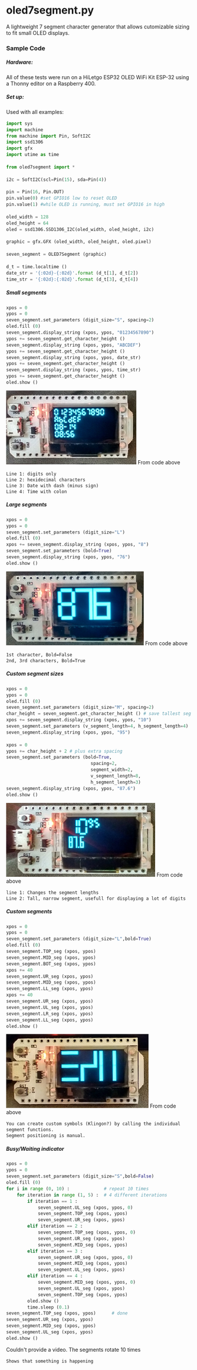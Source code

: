 # oled7segment.py

A lightweight 7 segment character generator that allows cutomizable sizing to fit small OLED displays.

### Sample Code

##### Hardware:

All of these tests were run on a HiLetgo ESP32 OLED WiFi Kit ESP-32
using a Thonny editor on a Raspberry 400.

##### Set up:

Used with all examples:
```python
import sys
import machine
from machine import Pin, SoftI2C
import ssd1306
import gfx
import utime as time

from oled7segment import *

i2c = SoftI2C(scl=Pin(15), sda=Pin(4))

pin = Pin(16, Pin.OUT)
pin.value(0) #set GPIO16 low to reset OLED
pin.value(1) #while OLED is running, must set GPIO16 in high

oled_width = 128
oled_height = 64
oled = ssd1306.SSD1306_I2C(oled_width, oled_height, i2c)

graphic = gfx.GFX (oled_width, oled_height, oled.pixel)

seven_segment = OLED7Segment (graphic)

d_t = time.localtime ()
date_str = '{:02d}-{:02d}'.format (d_t[1], d_t[2])
time_str = '{:02d}:{:02d}'.format (d_t[3], d_t[4])
```

##### Small segments
```python
xpos = 0
ypos = 0
seven_segment.set_parameters (digit_size="S", spacing=2)
oled.fill (0)
seven_segment.display_string (xpos, ypos, "01234567890")
ypos += seven_segment.get_character_height ()   
seven_segment.display_string (xpos, ypos, "ABCDEF")
ypos += seven_segment.get_character_height ()
seven_segment.display_string (xpos, ypos, date_str)
ypos += seven_segment.get_character_height ()
seven_segment.display_string (xpos, ypos, time_str)
ypos += seven_segment.get_character_height ()
oled.show ()
```
![Image](images/GitHub2.jpg) From code above
```
Line 1: digits only
Line 2: hexidecimal characters
Line 3: Date with dash (minus sign)
Line 4: Time with colon
```
##### Large segments
```python
xpos = 0
ypos = 0
seven_segment.set_parameters (digit_size="L")
oled.fill (0)
xpos += seven_segment.display_string (xpos, ypos, "8")
seven_segment.set_parameters (bold=True)
seven_segment.display_string (xpos, ypos, "76")
oled.show ()
```
![Image](images/GitHub3.jpg) From code above
```
1st character, Bold=False
2nd, 3rd characters, Bold=True
```
##### Custom segment sizes
```python
xpos = 0
ypos = 0
oled.fill (0)
seven_segment.set_parameters (digit_size="M", spacing=2)
char_height = seven_segment.get_character_height () # save tallest seg
xpos += seven_segment.display_string (xpos, ypos, "10")
seven_segment.set_parameters (v_segment_length=4, h_segment_length=4)
seven_segment.display_string (xpos, ypos, "95")

xpos = 0
ypos += char_height + 2 # plus extra spacing
seven_segment.set_parameters (bold=True,
                                spacing=2,
                                segment_width=2,
                                v_segment_length=8,
                                h_segment_length=3)
seven_segment.display_string (xpos, ypos, "87.6")
oled.show ()
```
![Image](images/GitHub4.jpg) From code above
```
line 1: Changes the segment lengths
Line 2: Tall, narrow segment, usefull for displaying a lot of digits
```

##### Custom segments
```python
xpos = 0
ypos = 0
seven_segment.set_parameters (digit_size="L",bold=True)
oled.fill (0)
seven_segment.TOP_seg (xpos, ypos)
seven_segment.MID_seg (xpos, ypos)
seven_segment.BOT_seg (xpos, ypos)
xpos += 40
seven_segment.UR_seg (xpos, ypos)
seven_segment.MID_seg (xpos, ypos)
seven_segment.LL_seg (xpos, ypos)
xpos += 40
seven_segment.UR_seg (xpos, ypos)
seven_segment.UL_seg (xpos, ypos)
seven_segment.LR_seg (xpos, ypos)
seven_segment.LL_seg (xpos, ypos)
oled.show ()
```
![Image](images/GitHub7.jpg) From code above
```
You can create custom symbols (Klingon?) by calling the individual segment functions.
Segment positioning is manual.
```

##### Busy/Waiting indicator
```python
xpos = 0
ypos = 0
seven_segment.set_parameters (digit_size="S",bold=False)
oled.fill (0)
for i in range (0, 10) :             # repeat 10 times
    for iteration in range (1, 5) :  # 4 different iterations
        if iteration == 1 :
            seven_segment.UL_seg (xpos, ypos, 0)
            seven_segment.TOP_seg (xpos, ypos)
            seven_segment.UR_seg (xpos, ypos)
        elif iteration == 2 :
            seven_segment.TOP_seg (xpos, ypos, 0)
            seven_segment.UR_seg (xpos, ypos)
            seven_segment.MID_seg (xpos, ypos)
        elif iteration == 3 :
            seven_segment.UR_seg (xpos, ypos, 0)
            seven_segment.MID_seg (xpos, ypos)
            seven_segment.UL_seg (xpos, ypos)
        elif iteration == 4 :
            seven_segment.MID_seg (xpos, ypos, 0)
            seven_segment.UL_seg (xpos, ypos)
            seven_segment.TOP_seg (xpos, ypos)
        oled.show ()
        time.sleep (0.1)
seven_segment.TOP_seg (xpos, ypos)      # done
seven_segment.UR_seg (xpos, ypos)
seven_segment.MID_seg (xpos, ypos)
seven_segment.UL_seg (xpos, ypos)
oled.show ()
```
Couldn't provide a video. The segments rotate 10 times
```
Shows that something is happening
```

